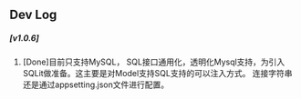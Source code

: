 ## Dev Log


##### [v1.0.6]

1. [Done]目前只支持MySQL， SQL接口通用化，透明化Mysql支持，为引入SQLit做准备。这主要是对Model支持SQL支持的可以注入方式。
   连接字符串还是通过appsetting.json文件进行配置。